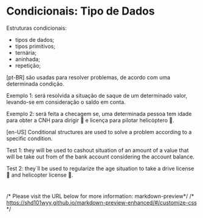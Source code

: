 <h1> Condicionais: Tipo de Dados </h1>

Estruturas condicionais:
* tipos de dados;
* tipos primitivos;
* ternária;
* aninhada;
* repetição;



<p>
[pt-BR] são usadas para resolver problemas, de acordo com uma determinada condição.

Exemplo 1: será resolvida a situação de saque de um determinado valor, levando-se em consideração o saldo em conta.

Exemplo 2: será feita a checagem se, uma determinada pessoa tem idade para obter a CNH para dirigir :car: e licença para pilotar helicóptero :helicopter:.

[en-US] Conditional structures are used to solve a problem according to a specific condition.

Test 1: they will be used to cashout situation of an amount of a value that will be take out from of the bank account considering the account balance.

Test 2: they´ll be used to regularize the age situation to take a drive license :car: and helicopter license :helicopter:.
</p>

#
/* Please visit the URL below for more information: markdown-preview*/
/*   https://shd101wyy.github.io/markdown-preview-enhanced/#/customize-css */
